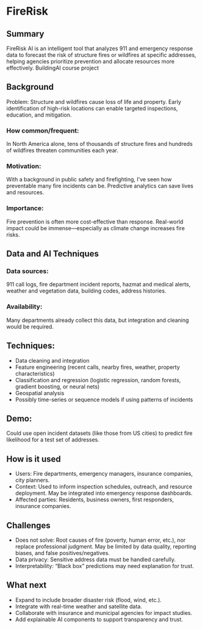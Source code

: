 # FireRisk
## Summary
FireRisk AI is an intelligent tool that analyzes 911 and emergency response data to forecast the risk of structure fires or wildfires at specific addresses, helping agencies prioritize prevention and allocate resources more effectively.
BuildingAI course project

## Background
Problem: Structure and wildfires cause loss of life and property. Early identification of high-risk locations can enable targeted inspections, education, and mitigation.
### How common/frequent: 
In North America alone, tens of thousands of structure fires and hundreds of wildfires threaten communities each year.
### Motivation: 
With a background in public safety and firefighting, I’ve seen how preventable many fire incidents can be. Predictive analytics can save lives and resources.
### Importance: 
Fire prevention is often more cost-effective than response. Real-world impact could be immense—especially as climate change increases fire risks.
## Data and AI Techniques
### Data sources: 
911 call logs, fire department incident reports, hazmat and medical alerts, weather and vegetation data, building codes, address histories.
### Availability: 
Many departments already collect this data, but integration and cleaning would be required.
## Techniques:
* Data cleaning and integration
* Feature engineering (recent calls, nearby fires, weather, property characteristics)
* Classification and regression (logistic regression, random forests, gradient boosting, or neural nets)
* Geospatial analysis
* Possibly time-series or sequence models if using patterns of incidents
## Demo: 
Could use open incident datasets (like those from US cities) to predict fire likelihood for a test set of addresses.
## How is it used
* Users: Fire departments, emergency managers, insurance companies, city planners.
* Context: Used to inform inspection schedules, outreach, and resource deployment. May be integrated into emergency response dashboards.
* Affected parties: Residents, business owners, first responders, insurance companies.
## Challenges
* Does not solve: Root causes of fire (poverty, human error, etc.), nor replace professional judgment. May be limited by data quality, reporting biases, and false positives/negatives.
* Data privacy: Sensitive address data must be handled carefully.
* Interpretability: “Black box” predictions may need explanation for trust.
## What next
* Expand to include broader disaster risk (flood, wind, etc.).
* Integrate with real-time weather and satellite data.
* Collaborate with insurance and municipal agencies for impact studies.
* Add explainable AI components to support transparency and trust.
